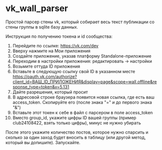 # vk_wall_parser
Простой парсер стены vk, который собирает весь текст публикации со стены группы в sqlite базу данных.

Инструкция по получению токена и id сообщества:

1. Перейдите по ссылке: https://vk.com/dev
2. Вверху нажмите на Мои приложения
3. Создайте приложение, указав платформу Standalone-приложение
4. Переходим в настройки приложения: редактировать -> настройки
5. Возьмите оттуда ID приложения
6. Вставьте в следующую ссылку свой ID в указанном месте
https://oauth.vk.com/authorize?client_id=ВАШ_ID_ПРИЛОЖЕНИЯ&display=page&scope=wall,offline&response_type=token&v=5.131
7. Дайте разрешения, который просит
8. В адресовой строке браузера появится новая ссылка, где есть ваш access_token. Скопируйте его
(после знака "=" и до первого знака "&")
9. Вставьте этот токен к себе в файл с парсером в поле access_token
10. Вместо group_id, укажите цифры ID вашей группы (пример club24108422, взять только цифры), минус не нужно убирать

После этого укажите количество постов, которое нужно спарсить и сколько за один заход будет вносить в таблицу (или другой метод, который вы допишите).
Запускайте.
